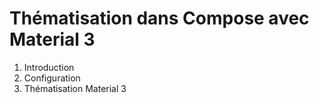 # Thématisation dans Compose avec Material 3

1. Introduction
2. Configuration
3. Thématisation Material 3